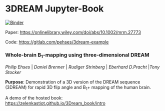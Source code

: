 # 3DREAM Jupyter-Book

[![Binder](https://mybinder.org/badge_logo.svg)](https://mybinder.org/v2/gh/zelenkastiot/3Dream_book/master)

Paper: https://onlinelibrary.wiley.com/doi/abs/10.1002/mrm.27773 


Code: https://gitlab.com/pehses/3dream-example

### Whole-brain B<sub>1</sub>-mapping using three-dimensional DREAM
*Philip Ehses* | *Daniel Brenner* | *Rudiger Strinberg* | *Eberhard D.Pracht* |*Tony Stocker*

**Purpose**: Demonstration of a 3D version of the DREAM sequence (3DREAM) for rapid 3D flip angle and B<sub>1</sub>+ mapping of the human brain. 


A demo of the hosted book: https://zelenkastiot.github.io/3Dream_book/intro

